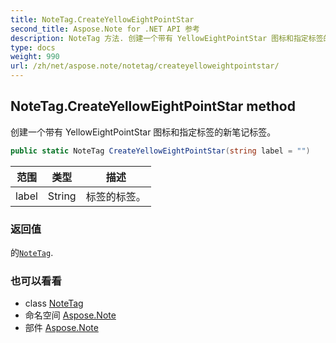 ```yaml
---
title: NoteTag.CreateYellowEightPointStar
second_title: Aspose.Note for .NET API 参考
description: NoteTag 方法. 创建一个带有 YellowEightPointStar 图标和指定标签的新笔记标签
type: docs
weight: 990
url: /zh/net/aspose.note/notetag/createyelloweightpointstar/
---
```

## NoteTag.CreateYellowEightPointStar method

创建一个带有 YellowEightPointStar 图标和指定标签的新笔记标签。

```csharp
public static NoteTag CreateYellowEightPointStar(string label = "")
```

| 范围 | 类型 | 描述 |
| --- | --- | --- |
| label | String | 标签的标签。 |

### 返回值

的[`NoteTag`](../).

### 也可以看看

* class [NoteTag](../)
* 命名空间 [Aspose.Note](../../notetag/)
* 部件 [Aspose.Note](../../../)


